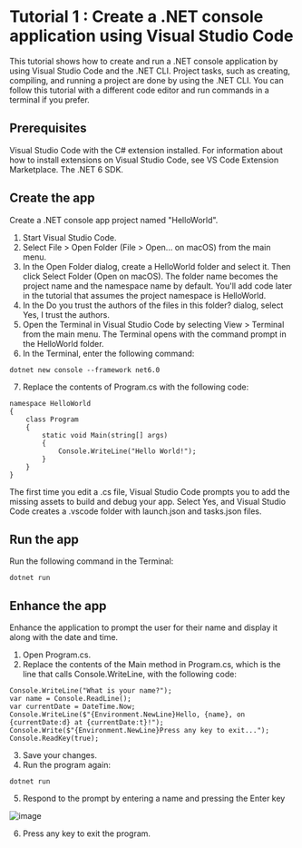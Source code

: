 # Tutorial 1 : Create a .NET console application using Visual Studio Code
This tutorial shows how to create and run a .NET console application by using Visual Studio Code and the .NET CLI. Project tasks, such as creating, compiling, and running a project are done by using the .NET CLI. You can follow this tutorial with a different code editor and run commands in a terminal if you prefer.
## Prerequisites
Visual Studio Code with the C# extension installed. For information about how to install extensions on Visual Studio Code, see VS Code Extension Marketplace.
The .NET 6 SDK.
## Create the app
Create a .NET console app project named "HelloWorld".
1. Start Visual Studio Code.
2. Select File > Open Folder (File > Open... on macOS) from the main menu.
3. In the Open Folder dialog, create a HelloWorld folder and select it. Then click Select Folder (Open on macOS).
   The folder name becomes the project name and the namespace name by default. You'll add code later in the tutorial that assumes the project namespace is HelloWorld.
4. In the Do you trust the authors of the files in this folder? dialog, select Yes, I trust the authors.
5. Open the Terminal in Visual Studio Code by selecting View > Terminal from the main menu.
   The Terminal opens with the command prompt in the HelloWorld folder.
6. In the Terminal, enter the following command:
```
dotnet new console --framework net6.0
```
7. Replace the contents of Program.cs with the following code:
```
namespace HelloWorld
{
    class Program
    {
        static void Main(string[] args)
        {
            Console.WriteLine("Hello World!");
        }
    }
}
```
The first time you edit a .cs file, Visual Studio Code prompts you to add the missing assets to build and debug your app. Select Yes, and Visual Studio Code creates a .vscode folder with launch.json and tasks.json files.

## Run the app
Run the following command in the Terminal:
```
dotnet run
```

## Enhance the app
Enhance the application to prompt the user for their name and display it along with the date and time.
1. Open Program.cs.
2. Replace the contents of the Main method in Program.cs, which is the line that calls Console.WriteLine, with the following code:
```
Console.WriteLine("What is your name?");
var name = Console.ReadLine();
var currentDate = DateTime.Now;
Console.WriteLine($"{Environment.NewLine}Hello, {name}, on {currentDate:d} at {currentDate:t}!");
Console.Write($"{Environment.NewLine}Press any key to exit...");
Console.ReadKey(true);
```
3. Save your changes.
4. Run the program again:
```
dotnet run
```
5. Respond to the prompt by entering a name and pressing the Enter key

![image](https://user-images.githubusercontent.com/79606006/198720962-36f77d40-4ca3-41c6-ade6-8a7ac640e428.png)

6. Press any key to exit the program.

